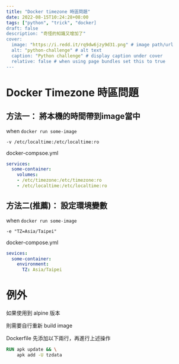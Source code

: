 ```yaml
---
title: "Docker timezone 時區問題"
date: 2022-08-15T10:24:28+08:00
tags: ["python", "trick", "docker]
draft: false
description: "奇怪的知識又增加了"
cover:
  image: "https://i.redd.it/rq9dw6jzy9d31.png" # image path/url
  alt: "python-challenge" # alt text
  caption: "Python challenge" # display caption under cover
  relative: false # when using page bundles set this to true
---
```


# Docker Timezone 時區問題

## 方法一： 將本機的時間帶到image當中
when ```docker run some-image```
```
-v /etc/localtime:/etc/localtime:ro
```

docker-compsoe.yml
```yml
services:
  some-container:
    volumes:
    - /etc/timezone:/etc/timezone:ro
    - /etc/localtime:/etc/localtime:ro
```

## 方法二(推薦)： 設定環境變數
when ```docker run some-image```
```
-e "TZ=Asia/Taipei"
```

docker-compose.yml
```yml
sevices:
  some-container:
    environment:
      TZ: Asia/Taipei
```


# 例外
如果使用到 alpine 版本

則需要自行重新 build image

Dockerfile 先添加以下兩行，再進行上述操作

```dockerfile
RUN apk update && \
    apk add -U tzdata
```